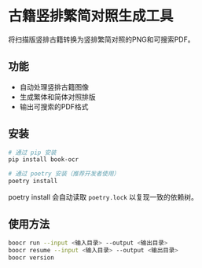 # 古籍竖排繁简对照生成工具

将扫描版竖排古籍转换为竖排繁简对照的PNG和可搜索PDF。

## 功能

- 自动处理竖排古籍图像
- 生成繁体和简体对照排版
- 输出可搜索的PDF格式

## 安装

```bash
# 通过 pip 安装
pip install book-ocr

# 通过 poetry 安装（推荐开发者使用）
poetry install
```

poetry install 会自动读取 `poetry.lock` 以复现一致的依赖树。

## 使用方法

```bash
boocr run --input <输入目录> --output <输出目录>
boocr resume --input <输入目录> --output <输出目录>
boocr version
``` 